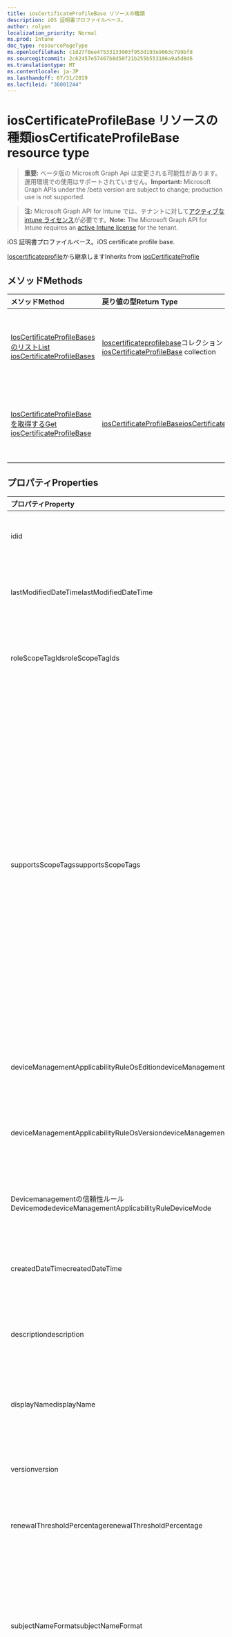```yaml
---
title: iosCertificateProfileBase リソースの種類
description: iOS 証明書プロファイルベース。
author: rolyon
localization_priority: Normal
ms.prod: Intune
doc_type: resourcePageType
ms.openlocfilehash: c1d27f0ee47533133903f953d193e9063c799bf8
ms.sourcegitcommit: 2c62457e57467b8d50f21b255b553106a9a5d8d6
ms.translationtype: MT
ms.contentlocale: ja-JP
ms.lasthandoff: 07/31/2019
ms.locfileid: "36001244"
---
```

# <a name="ioscertificateprofilebase-resource-type"></a><span data-ttu-id="9e303-103">iosCertificateProfileBase リソースの種類</span><span class="sxs-lookup"><span data-stu-id="9e303-103">iosCertificateProfileBase resource type</span></span>

> <span data-ttu-id="9e303-104">**重要:** ベータ版の Microsoft Graph Api は変更される可能性があります。運用環境での使用はサポートされていません。</span><span class="sxs-lookup"><span data-stu-id="9e303-104">**Important:** Microsoft Graph APIs under the /beta version are subject to change; production use is not supported.</span></span>

> <span data-ttu-id="9e303-105">**注:** Microsoft Graph API for Intune では、テナントに対して[アクティブな intune ライセンス](https://go.microsoft.com/fwlink/?linkid=839381)が必要です。</span><span class="sxs-lookup"><span data-stu-id="9e303-105">**Note:** The Microsoft Graph API for Intune requires an [active Intune license](https://go.microsoft.com/fwlink/?linkid=839381) for the tenant.</span></span>

<span data-ttu-id="9e303-106">iOS 証明書プロファイルベース。</span><span class="sxs-lookup"><span data-stu-id="9e303-106">iOS certificate profile base.</span></span>


<span data-ttu-id="9e303-107">[Ioscertificateprofile](../resources/intune-deviceconfig-ioscertificateprofile.md)から継承します</span><span class="sxs-lookup"><span data-stu-id="9e303-107">Inherits from [iosCertificateProfile](../resources/intune-deviceconfig-ioscertificateprofile.md)</span></span>

## <a name="methods"></a><span data-ttu-id="9e303-108">メソッド</span><span class="sxs-lookup"><span data-stu-id="9e303-108">Methods</span></span>
|<span data-ttu-id="9e303-109">メソッド</span><span class="sxs-lookup"><span data-stu-id="9e303-109">Method</span></span>|<span data-ttu-id="9e303-110">戻り値の型</span><span class="sxs-lookup"><span data-stu-id="9e303-110">Return Type</span></span>|<span data-ttu-id="9e303-111">説明</span><span class="sxs-lookup"><span data-stu-id="9e303-111">Description</span></span>|
|:---|:---|:---|
|[<span data-ttu-id="9e303-112">IosCertificateProfileBases のリスト</span><span class="sxs-lookup"><span data-stu-id="9e303-112">List iosCertificateProfileBases</span></span>](../api/intune-deviceconfig-ioscertificateprofilebase-list.md)|<span data-ttu-id="9e303-113">[Ioscertificateprofilebase](../resources/intune-deviceconfig-ioscertificateprofilebase.md)コレクション</span><span class="sxs-lookup"><span data-stu-id="9e303-113">[iosCertificateProfileBase](../resources/intune-deviceconfig-ioscertificateprofilebase.md) collection</span></span>|<span data-ttu-id="9e303-114">[Ioscertificateprofilebase](../resources/intune-deviceconfig-ioscertificateprofilebase.md)オブジェクトのプロパティとリレーションシップをリストします。</span><span class="sxs-lookup"><span data-stu-id="9e303-114">List properties and relationships of the [iosCertificateProfileBase](../resources/intune-deviceconfig-ioscertificateprofilebase.md) objects.</span></span>|
|[<span data-ttu-id="9e303-115">IosCertificateProfileBase を取得する</span><span class="sxs-lookup"><span data-stu-id="9e303-115">Get iosCertificateProfileBase</span></span>](../api/intune-deviceconfig-ioscertificateprofilebase-get.md)|[<span data-ttu-id="9e303-116">iosCertificateProfileBase</span><span class="sxs-lookup"><span data-stu-id="9e303-116">iosCertificateProfileBase</span></span>](../resources/intune-deviceconfig-ioscertificateprofilebase.md)|<span data-ttu-id="9e303-117">[Ioscertificateprofilebase](../resources/intune-deviceconfig-ioscertificateprofilebase.md)オブジェクトのプロパティとリレーションシップを読み取ります。</span><span class="sxs-lookup"><span data-stu-id="9e303-117">Read properties and relationships of the [iosCertificateProfileBase](../resources/intune-deviceconfig-ioscertificateprofilebase.md) object.</span></span>|

## <a name="properties"></a><span data-ttu-id="9e303-118">プロパティ</span><span class="sxs-lookup"><span data-stu-id="9e303-118">Properties</span></span>
|<span data-ttu-id="9e303-119">プロパティ</span><span class="sxs-lookup"><span data-stu-id="9e303-119">Property</span></span>|<span data-ttu-id="9e303-120">型</span><span class="sxs-lookup"><span data-stu-id="9e303-120">Type</span></span>|<span data-ttu-id="9e303-121">説明</span><span class="sxs-lookup"><span data-stu-id="9e303-121">Description</span></span>|
|:---|:---|:---|
|<span data-ttu-id="9e303-122">id</span><span class="sxs-lookup"><span data-stu-id="9e303-122">id</span></span>|<span data-ttu-id="9e303-123">文字列</span><span class="sxs-lookup"><span data-stu-id="9e303-123">String</span></span>|<span data-ttu-id="9e303-124">エンティティのキー。</span><span class="sxs-lookup"><span data-stu-id="9e303-124">Key of the entity.</span></span> <span data-ttu-id="9e303-125">[deviceConfiguration](../resources/intune-deviceconfig-deviceconfiguration.md) から継承します</span><span class="sxs-lookup"><span data-stu-id="9e303-125">Inherited from [deviceConfiguration](../resources/intune-deviceconfig-deviceconfiguration.md)</span></span>|
|<span data-ttu-id="9e303-126">lastModifiedDateTime</span><span class="sxs-lookup"><span data-stu-id="9e303-126">lastModifiedDateTime</span></span>|<span data-ttu-id="9e303-127">DateTimeOffset</span><span class="sxs-lookup"><span data-stu-id="9e303-127">DateTimeOffset</span></span>|<span data-ttu-id="9e303-128">オブジェクトの最終更新の DateTime。</span><span class="sxs-lookup"><span data-stu-id="9e303-128">DateTime the object was last modified.</span></span> <span data-ttu-id="9e303-129">[deviceConfiguration](../resources/intune-deviceconfig-deviceconfiguration.md) から継承します</span><span class="sxs-lookup"><span data-stu-id="9e303-129">Inherited from [deviceConfiguration](../resources/intune-deviceconfig-deviceconfiguration.md)</span></span>|
|<span data-ttu-id="9e303-130">roleScopeTagIds</span><span class="sxs-lookup"><span data-stu-id="9e303-130">roleScopeTagIds</span></span>|<span data-ttu-id="9e303-131">文字列コレクション</span><span class="sxs-lookup"><span data-stu-id="9e303-131">String collection</span></span>|<span data-ttu-id="9e303-132">このエンティティインスタンスの範囲タグのリスト。</span><span class="sxs-lookup"><span data-stu-id="9e303-132">List of Scope Tags for this Entity instance.</span></span> <span data-ttu-id="9e303-133">[deviceConfiguration](../resources/intune-deviceconfig-deviceconfiguration.md) から継承します</span><span class="sxs-lookup"><span data-stu-id="9e303-133">Inherited from [deviceConfiguration](../resources/intune-deviceconfig-deviceconfiguration.md)</span></span>|
|<span data-ttu-id="9e303-134">supportsScopeTags</span><span class="sxs-lookup"><span data-stu-id="9e303-134">supportsScopeTags</span></span>|<span data-ttu-id="9e303-135">Boolean</span><span class="sxs-lookup"><span data-stu-id="9e303-135">Boolean</span></span>|<span data-ttu-id="9e303-136">基になるデバイス構成がスコープタグの割り当てをサポートしているかどうかを示します。</span><span class="sxs-lookup"><span data-stu-id="9e303-136">Indicates whether or not the underlying Device Configuration supports the assignment of scope tags.</span></span> <span data-ttu-id="9e303-137">この値が false である場合、ScopeTags プロパティへの割り当ては許可されません。エンティティは、スコープを持つユーザーには表示されません。</span><span class="sxs-lookup"><span data-stu-id="9e303-137">Assigning to the ScopeTags property is not allowed when this value is false and entities will not be visible to scoped users.</span></span> <span data-ttu-id="9e303-138">これは Silverlight で作成された従来のポリシーに対して実行され、Azure ポータルでポリシーを削除して再作成することによって解決できます。</span><span class="sxs-lookup"><span data-stu-id="9e303-138">This occurs for Legacy policies created in Silverlight and can be resolved by deleting and recreating the policy in the Azure Portal.</span></span> <span data-ttu-id="9e303-139">このプロパティに値を設定するには、 SetExtrusionDirection メソッドを適用します。</span><span class="sxs-lookup"><span data-stu-id="9e303-139">This property is read-only.</span></span> <span data-ttu-id="9e303-140">[deviceConfiguration](../resources/intune-deviceconfig-deviceconfiguration.md) から継承します</span><span class="sxs-lookup"><span data-stu-id="9e303-140">Inherited from [deviceConfiguration](../resources/intune-deviceconfig-deviceconfiguration.md)</span></span>|
|<span data-ttu-id="9e303-141">deviceManagementApplicabilityRuleOsEdition</span><span class="sxs-lookup"><span data-stu-id="9e303-141">deviceManagementApplicabilityRuleOsEdition</span></span>|[<span data-ttu-id="9e303-142">deviceManagementApplicabilityRuleOsEdition</span><span class="sxs-lookup"><span data-stu-id="9e303-142">deviceManagementApplicabilityRuleOsEdition</span></span>](../resources/intune-deviceconfig-devicemanagementapplicabilityruleosedition.md)|<span data-ttu-id="9e303-143">このポリシーの OS エディションの適用。</span><span class="sxs-lookup"><span data-stu-id="9e303-143">The OS edition applicability for this Policy.</span></span> <span data-ttu-id="9e303-144">[deviceConfiguration](../resources/intune-deviceconfig-deviceconfiguration.md) から継承します</span><span class="sxs-lookup"><span data-stu-id="9e303-144">Inherited from [deviceConfiguration](../resources/intune-deviceconfig-deviceconfiguration.md)</span></span>|
|<span data-ttu-id="9e303-145">deviceManagementApplicabilityRuleOsVersion</span><span class="sxs-lookup"><span data-stu-id="9e303-145">deviceManagementApplicabilityRuleOsVersion</span></span>|[<span data-ttu-id="9e303-146">deviceManagementApplicabilityRuleOsVersion</span><span class="sxs-lookup"><span data-stu-id="9e303-146">deviceManagementApplicabilityRuleOsVersion</span></span>](../resources/intune-deviceconfig-devicemanagementapplicabilityruleosversion.md)|<span data-ttu-id="9e303-147">このポリシーの OS バージョン適用ルール。</span><span class="sxs-lookup"><span data-stu-id="9e303-147">The OS version applicability rule for this Policy.</span></span> <span data-ttu-id="9e303-148">[deviceConfiguration](../resources/intune-deviceconfig-deviceconfiguration.md) から継承します</span><span class="sxs-lookup"><span data-stu-id="9e303-148">Inherited from [deviceConfiguration](../resources/intune-deviceconfig-deviceconfiguration.md)</span></span>|
|<span data-ttu-id="9e303-149">Devicemanagementの信頼性ルール Devicemode</span><span class="sxs-lookup"><span data-stu-id="9e303-149">deviceManagementApplicabilityRuleDeviceMode</span></span>|[<span data-ttu-id="9e303-150">Devicemanagementの信頼性ルール Devicemode</span><span class="sxs-lookup"><span data-stu-id="9e303-150">deviceManagementApplicabilityRuleDeviceMode</span></span>](../resources/intune-deviceconfig-devicemanagementapplicabilityruledevicemode.md)|<span data-ttu-id="9e303-151">このポリシーのデバイスモード適用ルール。</span><span class="sxs-lookup"><span data-stu-id="9e303-151">The device mode applicability rule for this Policy.</span></span> <span data-ttu-id="9e303-152">[deviceConfiguration](../resources/intune-deviceconfig-deviceconfiguration.md) から継承します</span><span class="sxs-lookup"><span data-stu-id="9e303-152">Inherited from [deviceConfiguration](../resources/intune-deviceconfig-deviceconfiguration.md)</span></span>|
|<span data-ttu-id="9e303-153">createdDateTime</span><span class="sxs-lookup"><span data-stu-id="9e303-153">createdDateTime</span></span>|<span data-ttu-id="9e303-154">DateTimeOffset</span><span class="sxs-lookup"><span data-stu-id="9e303-154">DateTimeOffset</span></span>|<span data-ttu-id="9e303-155">オブジェクトが作成された DateTime。</span><span class="sxs-lookup"><span data-stu-id="9e303-155">DateTime the object was created.</span></span> <span data-ttu-id="9e303-156">[deviceConfiguration](../resources/intune-deviceconfig-deviceconfiguration.md) から継承します</span><span class="sxs-lookup"><span data-stu-id="9e303-156">Inherited from [deviceConfiguration](../resources/intune-deviceconfig-deviceconfiguration.md)</span></span>|
|<span data-ttu-id="9e303-157">description</span><span class="sxs-lookup"><span data-stu-id="9e303-157">description</span></span>|<span data-ttu-id="9e303-158">String</span><span class="sxs-lookup"><span data-stu-id="9e303-158">String</span></span>|<span data-ttu-id="9e303-159">管理者が指定した、デバイス構成についての説明。</span><span class="sxs-lookup"><span data-stu-id="9e303-159">Admin provided description of the Device Configuration.</span></span> <span data-ttu-id="9e303-160">[deviceConfiguration](../resources/intune-deviceconfig-deviceconfiguration.md) から継承します</span><span class="sxs-lookup"><span data-stu-id="9e303-160">Inherited from [deviceConfiguration](../resources/intune-deviceconfig-deviceconfiguration.md)</span></span>|
|<span data-ttu-id="9e303-161">displayName</span><span class="sxs-lookup"><span data-stu-id="9e303-161">displayName</span></span>|<span data-ttu-id="9e303-162">String</span><span class="sxs-lookup"><span data-stu-id="9e303-162">String</span></span>|<span data-ttu-id="9e303-163">管理者が指定した、デバイス構成の名前。</span><span class="sxs-lookup"><span data-stu-id="9e303-163">Admin provided name of the device configuration.</span></span> <span data-ttu-id="9e303-164">[deviceConfiguration](../resources/intune-deviceconfig-deviceconfiguration.md) から継承します</span><span class="sxs-lookup"><span data-stu-id="9e303-164">Inherited from [deviceConfiguration](../resources/intune-deviceconfig-deviceconfiguration.md)</span></span>|
|<span data-ttu-id="9e303-165">version</span><span class="sxs-lookup"><span data-stu-id="9e303-165">version</span></span>|<span data-ttu-id="9e303-166">Int32</span><span class="sxs-lookup"><span data-stu-id="9e303-166">Int32</span></span>|<span data-ttu-id="9e303-167">デバイス構成のバージョン。</span><span class="sxs-lookup"><span data-stu-id="9e303-167">Version of the device configuration.</span></span> <span data-ttu-id="9e303-168">[deviceConfiguration](../resources/intune-deviceconfig-deviceconfiguration.md) から継承します</span><span class="sxs-lookup"><span data-stu-id="9e303-168">Inherited from [deviceConfiguration](../resources/intune-deviceconfig-deviceconfiguration.md)</span></span>|
|<span data-ttu-id="9e303-169">renewalThresholdPercentage</span><span class="sxs-lookup"><span data-stu-id="9e303-169">renewalThresholdPercentage</span></span>|<span data-ttu-id="9e303-170">Int32</span><span class="sxs-lookup"><span data-stu-id="9e303-170">Int32</span></span>|<span data-ttu-id="9e303-171">証明書の更新しきい値の割合。</span><span class="sxs-lookup"><span data-stu-id="9e303-171">Certificate renewal threshold percentage.</span></span> <span data-ttu-id="9e303-172">有効な値は 1 ~ 99</span><span class="sxs-lookup"><span data-stu-id="9e303-172">Valid values 1 to 99</span></span>|
|<span data-ttu-id="9e303-173">subjectNameFormat</span><span class="sxs-lookup"><span data-stu-id="9e303-173">subjectNameFormat</span></span>|[<span data-ttu-id="9e303-174">appleSubjectNameFormat</span><span class="sxs-lookup"><span data-stu-id="9e303-174">appleSubjectNameFormat</span></span>](../resources/intune-deviceconfig-applesubjectnameformat.md)|<span data-ttu-id="9e303-175">証明書のサブジェクト名の形式。</span><span class="sxs-lookup"><span data-stu-id="9e303-175">Certificate Subject Name Format.</span></span> <span data-ttu-id="9e303-176">使用可能な値: `commonName`、`commonNameAsEmail`、`custom`、`commonNameIncludingEmail`、`commonNameAsIMEI`、`commonNameAsSerialNumber`。</span><span class="sxs-lookup"><span data-stu-id="9e303-176">Possible values are: `commonName`, `commonNameAsEmail`, `custom`, `commonNameIncludingEmail`, `commonNameAsIMEI`, `commonNameAsSerialNumber`.</span></span>|
|<span data-ttu-id="9e303-177">subjectAlternativeNameType</span><span class="sxs-lookup"><span data-stu-id="9e303-177">subjectAlternativeNameType</span></span>|[<span data-ttu-id="9e303-178">subjectAlternativeNameType</span><span class="sxs-lookup"><span data-stu-id="9e303-178">subjectAlternativeNameType</span></span>](../resources/intune-deviceconfig-subjectalternativenametype.md)|<span data-ttu-id="9e303-179">証明書のサブジェクトの別名の種類。</span><span class="sxs-lookup"><span data-stu-id="9e303-179">Certificate Subject Alternative Name type.</span></span> <span data-ttu-id="9e303-180">可能な値は、`none`、`emailAddress`、`userPrincipalName`、`customAzureADAttribute`、`domainNameService` です。</span><span class="sxs-lookup"><span data-stu-id="9e303-180">Possible values are: `none`, `emailAddress`, `userPrincipalName`, `customAzureADAttribute`, `domainNameService`.</span></span>|
|<span data-ttu-id="9e303-181">certificateValidityPeriodValue</span><span class="sxs-lookup"><span data-stu-id="9e303-181">certificateValidityPeriodValue</span></span>|<span data-ttu-id="9e303-182">Int32</span><span class="sxs-lookup"><span data-stu-id="9e303-182">Int32</span></span>|<span data-ttu-id="9e303-183">証明書の有効期間の値。</span><span class="sxs-lookup"><span data-stu-id="9e303-183">Value for the Certificate Validity Period.</span></span>|
|<span data-ttu-id="9e303-184">certificateValidityPeriodScale</span><span class="sxs-lookup"><span data-stu-id="9e303-184">certificateValidityPeriodScale</span></span>|[<span data-ttu-id="9e303-185">certificateValidityPeriodScale</span><span class="sxs-lookup"><span data-stu-id="9e303-185">certificateValidityPeriodScale</span></span>](../resources/intune-deviceconfig-certificatevalidityperiodscale.md)|<span data-ttu-id="9e303-186">証明書の有効期間のスケール。</span><span class="sxs-lookup"><span data-stu-id="9e303-186">Scale for the Certificate Validity Period.</span></span> <span data-ttu-id="9e303-187">可能な値は、`days`、`months`、`years` です。</span><span class="sxs-lookup"><span data-stu-id="9e303-187">Possible values are: `days`, `months`, `years`.</span></span>|

## <a name="relationships"></a><span data-ttu-id="9e303-188">リレーションシップ</span><span class="sxs-lookup"><span data-stu-id="9e303-188">Relationships</span></span>
|<span data-ttu-id="9e303-189">リレーションシップ</span><span class="sxs-lookup"><span data-stu-id="9e303-189">Relationship</span></span>|<span data-ttu-id="9e303-190">型</span><span class="sxs-lookup"><span data-stu-id="9e303-190">Type</span></span>|<span data-ttu-id="9e303-191">説明</span><span class="sxs-lookup"><span data-stu-id="9e303-191">Description</span></span>|
|:---|:---|:---|
|<span data-ttu-id="9e303-192">groupAssignments</span><span class="sxs-lookup"><span data-stu-id="9e303-192">groupAssignments</span></span>|<span data-ttu-id="9e303-193">[deviceConfigurationGroupAssignment](../resources/intune-deviceconfig-deviceconfigurationgroupassignment.md)コレクション</span><span class="sxs-lookup"><span data-stu-id="9e303-193">[deviceConfigurationGroupAssignment](../resources/intune-deviceconfig-deviceconfigurationgroupassignment.md) collection</span></span>|<span data-ttu-id="9e303-194">デバイスの構成プロファイルのグループ割り当てのリストです。</span><span class="sxs-lookup"><span data-stu-id="9e303-194">The list of group assignments for the device configuration profile.</span></span> <span data-ttu-id="9e303-195">[deviceConfiguration](../resources/intune-deviceconfig-deviceconfiguration.md) から継承します</span><span class="sxs-lookup"><span data-stu-id="9e303-195">Inherited from [deviceConfiguration](../resources/intune-deviceconfig-deviceconfiguration.md)</span></span>|
|<span data-ttu-id="9e303-196">assignments</span><span class="sxs-lookup"><span data-stu-id="9e303-196">assignments</span></span>|<span data-ttu-id="9e303-197">[deviceConfigurationAssignment](../resources/intune-deviceconfig-deviceconfigurationassignment.md) コレクション</span><span class="sxs-lookup"><span data-stu-id="9e303-197">[deviceConfigurationAssignment](../resources/intune-deviceconfig-deviceconfigurationassignment.md) collection</span></span>|<span data-ttu-id="9e303-198">デバイスの構成プロファイルの割り当てのリスト。</span><span class="sxs-lookup"><span data-stu-id="9e303-198">The list of assignments for the device configuration profile.</span></span> <span data-ttu-id="9e303-199">[deviceConfiguration](../resources/intune-deviceconfig-deviceconfiguration.md) から継承します</span><span class="sxs-lookup"><span data-stu-id="9e303-199">Inherited from [deviceConfiguration](../resources/intune-deviceconfig-deviceconfiguration.md)</span></span>|
|<span data-ttu-id="9e303-200">deviceStatuses</span><span class="sxs-lookup"><span data-stu-id="9e303-200">deviceStatuses</span></span>|<span data-ttu-id="9e303-201">[deviceConfigurationDeviceStatus](../resources/intune-deviceconfig-deviceconfigurationdevicestatus.md) コレクション</span><span class="sxs-lookup"><span data-stu-id="9e303-201">[deviceConfigurationDeviceStatus](../resources/intune-deviceconfig-deviceconfigurationdevicestatus.md) collection</span></span>|<span data-ttu-id="9e303-202">デバイスごとのデバイス構成のインストール状況。</span><span class="sxs-lookup"><span data-stu-id="9e303-202">Device configuration installation status by device.</span></span> <span data-ttu-id="9e303-203">[deviceConfiguration](../resources/intune-deviceconfig-deviceconfiguration.md) から継承します</span><span class="sxs-lookup"><span data-stu-id="9e303-203">Inherited from [deviceConfiguration](../resources/intune-deviceconfig-deviceconfiguration.md)</span></span>|
|<span data-ttu-id="9e303-204">userStatuses</span><span class="sxs-lookup"><span data-stu-id="9e303-204">userStatuses</span></span>|<span data-ttu-id="9e303-205">[deviceConfigurationUserStatus](../resources/intune-deviceconfig-deviceconfigurationuserstatus.md) コレクション</span><span class="sxs-lookup"><span data-stu-id="9e303-205">[deviceConfigurationUserStatus](../resources/intune-deviceconfig-deviceconfigurationuserstatus.md) collection</span></span>|<span data-ttu-id="9e303-206">ユーザーごとのデバイス構成のインストール状態。</span><span class="sxs-lookup"><span data-stu-id="9e303-206">Device configuration installation status by user.</span></span> <span data-ttu-id="9e303-207">[deviceConfiguration](../resources/intune-deviceconfig-deviceconfiguration.md) から継承します</span><span class="sxs-lookup"><span data-stu-id="9e303-207">Inherited from [deviceConfiguration](../resources/intune-deviceconfig-deviceconfiguration.md)</span></span>|
|<span data-ttu-id="9e303-208">deviceStatusOverview</span><span class="sxs-lookup"><span data-stu-id="9e303-208">deviceStatusOverview</span></span>|[<span data-ttu-id="9e303-209">deviceConfigurationDeviceOverview</span><span class="sxs-lookup"><span data-stu-id="9e303-209">deviceConfigurationDeviceOverview</span></span>](../resources/intune-deviceconfig-deviceconfigurationdeviceoverview.md)|<span data-ttu-id="9e303-210">デバイス構成のデバイス状態の概要 ([deviceConfiguration](../resources/intune-deviceconfig-deviceconfiguration.md) から継承)</span><span class="sxs-lookup"><span data-stu-id="9e303-210">Device Configuration devices status overview Inherited from [deviceConfiguration](../resources/intune-deviceconfig-deviceconfiguration.md)</span></span>|
|<span data-ttu-id="9e303-211">userStatusOverview</span><span class="sxs-lookup"><span data-stu-id="9e303-211">userStatusOverview</span></span>|[<span data-ttu-id="9e303-212">deviceConfigurationUserOverview</span><span class="sxs-lookup"><span data-stu-id="9e303-212">deviceConfigurationUserOverview</span></span>](../resources/intune-deviceconfig-deviceconfigurationuseroverview.md)|<span data-ttu-id="9e303-213">デバイス構成のユーザー状態の概要 ([deviceConfiguration](../resources/intune-deviceconfig-deviceconfiguration.md) から継承)</span><span class="sxs-lookup"><span data-stu-id="9e303-213">Device Configuration users status overview Inherited from [deviceConfiguration](../resources/intune-deviceconfig-deviceconfiguration.md)</span></span>|
|<span data-ttu-id="9e303-214">deviceSettingStateSummaries</span><span class="sxs-lookup"><span data-stu-id="9e303-214">deviceSettingStateSummaries</span></span>|<span data-ttu-id="9e303-215">[settingStateDeviceSummary](../resources/intune-deviceconfig-settingstatedevicesummary.md) コレクション</span><span class="sxs-lookup"><span data-stu-id="9e303-215">[settingStateDeviceSummary](../resources/intune-deviceconfig-settingstatedevicesummary.md) collection</span></span>|<span data-ttu-id="9e303-216">デバイス構成設定状態のデバイスの要約 ([deviceConfiguration](../resources/intune-deviceconfig-deviceconfiguration.md) から継承)</span><span class="sxs-lookup"><span data-stu-id="9e303-216">Device Configuration Setting State Device Summary Inherited from [deviceConfiguration](../resources/intune-deviceconfig-deviceconfiguration.md)</span></span>|

## <a name="json-representation"></a><span data-ttu-id="9e303-217">JSON 表記</span><span class="sxs-lookup"><span data-stu-id="9e303-217">JSON Representation</span></span>
<span data-ttu-id="9e303-218">以下は、リソースの JSON 表記です。</span><span class="sxs-lookup"><span data-stu-id="9e303-218">Here is a JSON representation of the resource.</span></span>
<!-- {
  "blockType": "resource",
  "keyProperty": "id",
  "@odata.type": "microsoft.graph.iosCertificateProfileBase"
}
-->
``` json
{
  "@odata.type": "#microsoft.graph.iosCertificateProfileBase",
  "id": "String (identifier)",
  "lastModifiedDateTime": "String (timestamp)",
  "roleScopeTagIds": [
    "String"
  ],
  "supportsScopeTags": true,
  "deviceManagementApplicabilityRuleOsEdition": {
    "@odata.type": "microsoft.graph.deviceManagementApplicabilityRuleOsEdition",
    "osEditionTypes": [
      "String"
    ],
    "name": "String",
    "ruleType": "String"
  },
  "deviceManagementApplicabilityRuleOsVersion": {
    "@odata.type": "microsoft.graph.deviceManagementApplicabilityRuleOsVersion",
    "minOSVersion": "String",
    "maxOSVersion": "String",
    "name": "String",
    "ruleType": "String"
  },
  "deviceManagementApplicabilityRuleDeviceMode": {
    "@odata.type": "microsoft.graph.deviceManagementApplicabilityRuleDeviceMode",
    "deviceMode": "String",
    "name": "String",
    "ruleType": "String"
  },
  "createdDateTime": "String (timestamp)",
  "description": "String",
  "displayName": "String",
  "version": 1024,
  "renewalThresholdPercentage": 1024,
  "subjectNameFormat": "String",
  "subjectAlternativeNameType": "String",
  "certificateValidityPeriodValue": 1024,
  "certificateValidityPeriodScale": "String"
}
```





